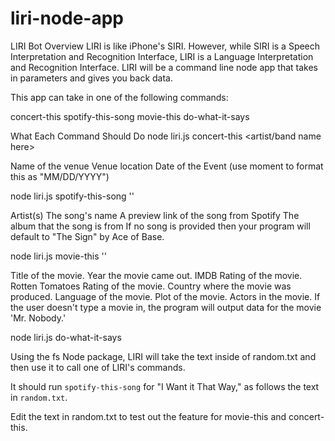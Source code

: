 # liri-node-app
LIRI Bot
Overview
LIRI is like iPhone's SIRI. However, while SIRI is a Speech Interpretation and Recognition Interface, LIRI is a Language Interpretation and Recognition Interface. LIRI will be a command line node app that takes in parameters and gives you back data.

This app can take in one of the following commands:

concert-this
spotify-this-song
movie-this
do-what-it-says

What Each Command Should Do
node liri.js concert-this <artist/band name here>

Name of the venue
Venue location
Date of the Event (use moment to format this as "MM/DD/YYYY")

node liri.js spotify-this-song '<song name here>'

Artist(s)
The song's name
A preview link of the song from Spotify
The album that the song is from
If no song is provided then your program will default to "The Sign" by Ace of Base.

node liri.js movie-this '<movie name here>'

Title of the movie.
Year the movie came out.
IMDB Rating of the movie.
Rotten Tomatoes Rating of the movie.
Country where the movie was produced.
Language of the movie.
Plot of the movie.
Actors in the movie.
If the user doesn't type a movie in, the program will output data for the movie 'Mr. Nobody.'

node liri.js do-what-it-says

Using the fs Node package, LIRI will take the text inside of random.txt and then use it to call one of LIRI's commands.

It should run `spotify-this-song` for "I Want it That Way," as follows the text in `random.txt`.

Edit the text in random.txt to test out the feature for movie-this and concert-this.